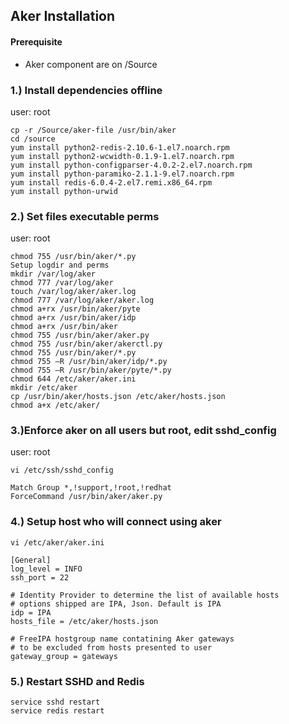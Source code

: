 ## Aker Installation
#### Prerequisite
- Aker component are on /Source 

### 1.) Install dependencies offline 
user: root
```
cp -r /Source/aker-file /usr/bin/aker
cd /source 
yum install python2-redis-2.10.6-1.el7.noarch.rpm 
yum install python2-wcwidth-0.1.9-1.el7.noarch.rpm 
yum install python-configparser-4.0.2-2.el7.noarch.rpm 
yum install python-paramiko-2.1.1-9.el7.noarch.rpm 
yum install redis-6.0.4-2.el7.remi.x86_64.rpm 
yum install python-urwid 
```

### 2.) Set files executable perms 
user: root
```
chmod 755 /usr/bin/aker/*.py 
Setup logdir and perms 
mkdir /var/log/aker 
chmod 777 /var/log/aker 
touch /var/log/aker/aker.log 
chmod 777 /var/log/aker/aker.log  
chmod a+rx /usr/bin/aker/pyte 
chmod a+rx /usr/bin/aker/idp 
chmod a+rx /usr/bin/aker 
chmod 755 /usr/bin/aker/aker.py 
chmod 755 /usr/bin/aker/akerctl.py 
chmod 755 /usr/bin/aker/*.py 
chmod 755 –R /usr/bin/aker/idp/*.py 
chmod 755 –R /usr/bin/aker/pyte/*.py 
chmod 644 /etc/aker/aker.ini 
mkdir /etc/aker 
cp /usr/bin/aker/hosts.json /etc/aker/hosts.json 
chmod a+x /etc/aker/ 
```

### 3.)Enforce aker on all users but root, edit sshd_config 
user: root
```
vi /etc/ssh/sshd_config 

Match Group *,!support,!root,!redhat 
ForceCommand /usr/bin/aker/aker.py 
```
### 4.) Setup host who will connect using aker 

```
vi /etc/aker/aker.ini

[General]
log_level = INFO
ssh_port = 22

# Identity Provider to determine the list of available hosts
# options shipped are IPA, Json. Default is IPA
idp = IPA
hosts_file = /etc/aker/hosts.json

# FreeIPA hostgroup name contatining Aker gateways
# to be excluded from hosts presented to user
gateway_group = gateways
```
### 5.) Restart SSHD and Redis 
```
service sshd restart 
service redis restart
```
